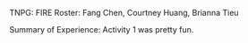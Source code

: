 TNPG: FIRE 
Roster: Fang Chen, Courtney Huang, Brianna Tieu

Summary of Experience:
Activity 1 was pretty fun.